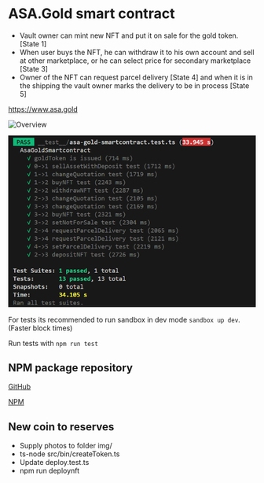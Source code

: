 # ASA.Gold smart contract

- Vault owner can mint new NFT and put it on sale for the gold token. [State 1]
- When user buys the NFT, he can withdraw it to his own account and sell at other marketplace, or he can select price for secondary marketplace [State 3]
- Owner of the NFT can request parcel delivery [State 4] and when it is in the shipping the vault owner marks the delivery to be in process [State 5]

https://www.asa.gold

![Overview](https://raw.githubusercontent.com/scholtz/gold-asa-frontend/main/asa-gold-smartcontract/overview.png)

![Tests](https://raw.githubusercontent.com/scholtz/gold-asa-frontend/main/asa-gold-smartcontract/tests.png)

For tests its recommended to run sandbox in dev mode `sandbox up dev`. (Faster block times)

Run tests with `npm run test`

## NPM package repository

[GitHub](https://github.com/scholtz/gold-asa-frontend/blob/main/asa-gold-smartcontract/README.md)

[NPM](https://www.npmjs.com/package/algorand-asa-gold)

## New coin to reserves

- Supply photos to folder img/
- ts-node src/bin/createToken.ts
- Update deploy.test.ts
- npm run deploynft

